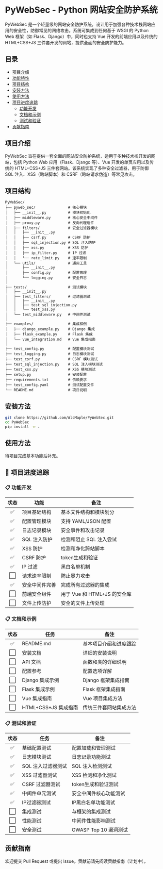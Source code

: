 # PyWebSec - Python 网站安全防护系统

PyWebSec 是一个轻量级的网站安全防护系统，设计用于加强各种技术栈网站应用的安全性，防御常见的网络攻击。系统可集成到任何基于 WSGI 的 Python Web 框架（如 Flask、Django）中，同时也支持 Vue 开发的前端应用以及传统的 HTML+CSS+JS 三件套开发的网站，提供全面的安全防护能力。

## 目录

- [项目介绍](#项目介绍)
- [功能特性](#功能特性)
- [项目结构](#项目结构)
- [安装方法](#安装方法)
- [使用方法](#使用方法)
- [项目进度追踪](#项目进度追踪)
    - [功能开发](#功能开发)
    - [文档和示例](#文档和示例)
    - [测试和验证](#测试和验证)
- [贡献指南](#贡献指南)

## 项目介绍

PyWebSec 旨在提供一套全面的网站安全防护系统，适用于多种技术栈开发的网站，包括 Python Web 应用（Flask、Django 等）、Vue 开发的单页应用以及传统的 HTML+CSS+JS 三件套网站。该系统实现了多种安全过滤器，用于防御 SQL 注入、XSS（跨站脚本）和 CSRF（跨站请求伪造）等常见攻击。

## 项目结构

```
PyWebSec/
├── pyweb_sec/               # 核心模块
│   ├── __init__.py          # 模块初始化
│   ├── middleware.py        # 核心安全中间件
│   ├── proxy.py             # 反向代理组件
│   ├── filters/             # 安全过滤器模块
│   │   ├── __init__.py
│   │   ├── csrf.py          # CSRF 防护
│   │   ├── sql_injection.py # SQL 注入防护
│   │   ├── xss.py           # XSS 防护
│   │   ├── ip_filter.py     # IP 过滤
│   │   └── rate_limit.py    # 速率限制
│   └── utils/               # 通用工具
│       ├── __init__.py
│       ├── config.py        # 配置管理
│       └── logging.py       # 安全日志
│
├── tests/                   # 测试模块
│   ├── __init__.py
│   ├── test_filters/        # 过滤器测试
│   │   ├── __init__.py
│   │   ├── test_sql_injection.py
│   │   └── test_xss.py
│   └── test_middleware.py   # 中间件测试
│
├── examples/                # 集成样例
│   ├── django_example.py    # Django 集成
│   ├── flask_example.py     # Flask 集成
│   └── vue_integration.md   # Vue 集成指南
│
├── test_config.py           # 配置模块测试
├── test_logging.py          # 日志模块测试
├── test_csrf.py             # CSRF 模块测试
├── test_sql_injection.py    # SQL 注入模块测试
├── test_xss.py              # XSS 模块测试
├── setup.py                 # 安装配置
├── requirements.txt         # 依赖要求
├── test_config.yaml         # 测试配置文件
└── README.md                # 项目说明
```

## 安装方法

```bash
git clone https://github.com/AlcMaple/PyWebSec.git
cd PyWebSec
pip install -e .
```

## 使用方法

待项目完成基本功能后补充。

## 🚀 项目进度追踪

### 📋 功能开发
| 状态 | 功能 | 备注 |
|:---:|---|---|
| ✅ | 项目基础结构 | 基本文件结构和模块划分 |
| ✅ | 配置管理模块 | 支持 YAML/JSON 配置 |
| ✅ | 日志记录模块 | 安全事件和攻击记录 |
| ✅ | SQL 注入防护 | 检测和阻止 SQL 注入尝试 |
| ✅ | XSS 防护 | 检测和净化跨站脚本 |
| ✅ | CSRF 防护 | token生成和验证 |
| ✅ | IP 过滤 | 黑白名单机制 |
| ⬜ | 请求速率限制 | 防止暴力攻击 |
| ✅ | 安全中间件完善 | 完成所有过滤器的集成 |
| ⬜ | 前端安全组件 | 用于 Vue 和 HTML+JS 的安全库 |
| ⬜ | 文件上传防护 | 安全的文件上传处理 |

### 📋 文档和示例
| 状态 | 任务 | 备注 |
|:---:|---|---|
| ✅ | README.md | 基本项目介绍和进度跟踪 |
| ⬜ | 安装文档 | 详细的安装说明 |
| ⬜ | API 文档 | 函数和类的详细说明 |
| ⬜ | 配置参考 | 配置选项详解 |
| ⬜ | Django 集成示例 | Django 框架集成指南 |
| ⬜ | Flask 集成示例 | Flask 框架集成指南 |
| ⬜ | Vue 集成指南 | Vue 项目集成方法 |
| ⬜ | HTML+CSS+JS 集成指南 | 传统三件套网站集成方法 |

### 📋 测试和验证
| 状态 | 任务 | 备注 |
|:---:|---|---|
| ✅ | 基础配置测试 | 配置加载和管理测试 |
| ✅ | 日志模块测试 | 日志记录功能测试 |
| ✅ | SQL 注入过滤器测试 | SQL 注入检测测试 |
| ✅ | XSS 过滤器测试 | XSS 检测和净化测试 |
| ✅ | CSRF 过滤器测试 | token生成和验证测试 |
| ✅ | 中间件单元测试 | 安全中间件核心功能测试 |
| ✅ | IP过滤器测试 | IP黑白名单功能测试 |
| ⬜ | 集成测试 | 与框架的集成测试 |
| ⬜ | 性能测试 | 中间件性能影响测试 |
| ⬜ | 安全测试 | OWASP Top 10 漏洞测试 |

## 贡献指南

欢迎提交 Pull Request 或提出 Issue。贡献前请先阅读贡献指南（计划中）。